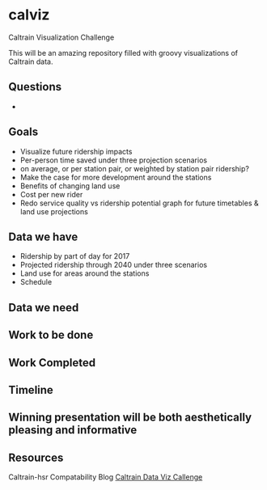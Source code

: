 # calviz
Caltrain Visualization Challenge

This will be an amazing repository filled with groovy visualizations of Caltrain data.

## Questions
* 

## Goals
* Visualize future ridership impacts
 * Per-person time saved under three projection scenarios
 * on average, or per station pair, or weighted by station pair ridership?
* Make the case for more development around the stations
* Benefits of changing land use
* Cost per new rider
* Redo service quality vs ridership potential graph for future timetables & land use projections


## Data we have
* Ridership by part of day for 2017
* Projected ridership through 2040 under three scenarios
* Land use for areas around the stations
* Schedule

## Data we need


## Work to be done


## Work Completed


## Timeline

## Winning presentation will be both aesthetically pleasing and informative

## Resources
Caltrain-hsr Compatability Blog
[Caltrain Data Viz Callenge](https://www.caltrain2040.org/data/)